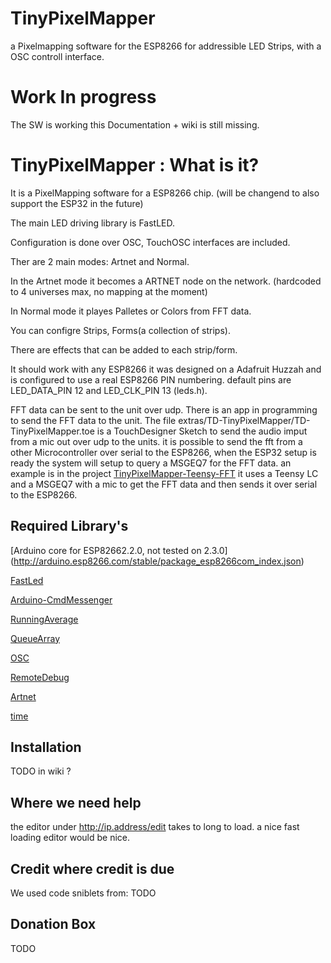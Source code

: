 # TinyPixelMapper
a Pixelmapping software for the ESP8266 for addressible LED Strips, with a OSC controll interface.

# Work In progress 
The SW is working this Documentation + wiki is still missing.

# TinyPixelMapper : What is it?
It is a PixelMapping software for a ESP8266 chip. (will be changend to also support the ESP32 in the future)

The main LED driving library is FastLED.

Configuration is done over OSC, TouchOSC interfaces are included.

Ther are 2 main modes: Artnet and Normal.

In the Artnet mode it becomes a ARTNET node on the network. (hardcoded to 4 universes max, no mapping at the moment)

In Normal mode it playes Palletes or Colors from FFT data.

You can configre Strips, Forms(a collection of strips).

There are effects that can be added to each strip/form.

It should work with any ESP8266 it was designed on a Adafruit Huzzah and is configured to use a real ESP8266 PIN numbering.
default pins are LED_DATA_PIN 12  and  LED_CLK_PIN 13  (leds.h).

FFT data can be sent to the unit over udp. There is an app in programming to send the FFT data to the unit. 
The file  extras/TD-TinyPixelMapper/TD-TinyPixelMapper.toe is a TouchDesigner Sketch to send the audio imput from a mic out over udp to the units.
it is possible to send the fft from a other Microcontroller over serial to the ESP8266, when the ESP32 setup is ready the system will setup to query a MSGEQ7 for the FFT data. an example is in the project [TinyPixelMapper-Teensy-FFT](https://github.com/Gerfunky/TinyPixelMapper-Teensy-FFT)
it uses a Teensy LC and a MSGEQ7 with a mic to get the FFT data and then sends it over serial to the ESP8266.



## Required Library's
[Arduino core for ESP82662.2.0, not tested on 2.3.0] (http://arduino.esp8266.com/stable/package_esp8266com_index.json)

[FastLed](https://github.com/FastLED/FastLED "FastLED git Page ")

[Arduino-CmdMessenger](https://github.com/thijse/Arduino-CmdMessenger)

[RunningAverage](https://github.com/RobTillaart/Arduino/tree/master/libraries/RunningAverage)

[QueueArray](http://playground.arduino.cc/Code/QueueArray)

[OSC](https://github.com/CNMAT/OSC)

[RemoteDebug](https://github.com/JoaoLopesF/RemoteDebug)

[Artnet](https://github.com/natcl/Artnet)

[time](http://playground.arduino.cc/Code/Time)


## Installation 
TODO in wiki ?


## Where we need help
the editor under http://ip.address/edit takes to long to load.
a nice fast loading editor would be nice.


## Credit where credit is due
We used code sniblets from:
TODO

## Donation Box
TODO
